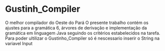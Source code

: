 # Gustinh_Compiler
O melhor compilador do Oeste do Pará 
O presente trabalho contém os ajustes para a gramática 6, árvores de derivação e implementação da gramática em linguagem Java seguindo os critérios estabelecidos na tarefa.
Para poder ultilizar o Gustinho_Compiler só é nescessario inserir o String na variavel Input 
